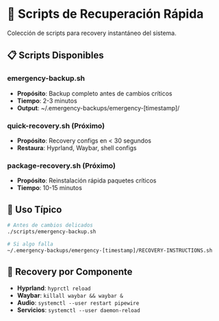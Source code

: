 # 🚀 Scripts de Recuperación Rápida

Colección de scripts para recovery instantáneo del sistema.

## 📋 Scripts Disponibles

### **emergency-backup.sh**
- **Propósito**: Backup completo antes de cambios críticos
- **Tiempo**: 2-3 minutos
- **Output**: ~/.emergency-backups/emergency-[timestamp]/

### **quick-recovery.sh** (Próximo)
- **Propósito**: Recovery configs en < 30 segundos
- **Restaura**: Hyprland, Waybar, shell configs

### **package-recovery.sh** (Próximo)  
- **Propósito**: Reinstalación rápida paquetes críticos
- **Tiempo**: 10-15 minutos

## 🔧 Uso Típico

```bash
# Antes de cambios delicados
./scripts/emergency-backup.sh

# Si algo falla
~/.emergency-backups/emergency-[timestamp]/RECOVERY-INSTRUCTIONS.sh
```

## 🎯 Recovery por Componente

- **Hyprland**: `hyprctl reload`
- **Waybar**: `killall waybar && waybar &`
- **Audio**: `systemctl --user restart pipewire`
- **Servicios**: `systemctl --user daemon-reload`